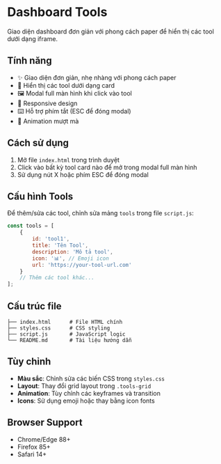 # Dashboard Tools

Giao diện dashboard đơn giản với phong cách paper để hiển thị các tool dưới dạng iframe.

## Tính năng

- ✨ Giao diện đơn giản, nhẹ nhàng với phong cách paper
- 🎯 Hiển thị các tool dưới dạng card
- 🖼️ Modal full màn hình khi click vào tool
- 📱 Responsive design
- ⌨️ Hỗ trợ phím tắt (ESC để đóng modal)
- 🎨 Animation mượt mà

## Cách sử dụng

1. Mở file `index.html` trong trình duyệt
2. Click vào bất kỳ tool card nào để mở trong modal full màn hình
3. Sử dụng nút X hoặc phím ESC để đóng modal

## Cấu hình Tools

Để thêm/sửa các tool, chỉnh sửa mảng `tools` trong file `script.js`:

```javascript
const tools = [
    {
        id: 'tool1',
        title: 'Tên Tool',
        description: 'Mô tả tool',
        icon: '📊', // Emoji icon
        url: 'https://your-tool-url.com'
    }
    // Thêm các tool khác...
];
```

## Cấu trúc file

```
├── index.html      # File HTML chính
├── styles.css      # CSS styling
├── script.js       # JavaScript logic
└── README.md       # Tài liệu hướng dẫn
```

## Tùy chỉnh

- **Màu sắc**: Chỉnh sửa các biến CSS trong `styles.css`
- **Layout**: Thay đổi grid layout trong `.tools-grid`
- **Animation**: Tùy chỉnh các keyframes và transition
- **Icons**: Sử dụng emoji hoặc thay bằng icon fonts

## Browser Support

- Chrome/Edge 88+
- Firefox 85+
- Safari 14+